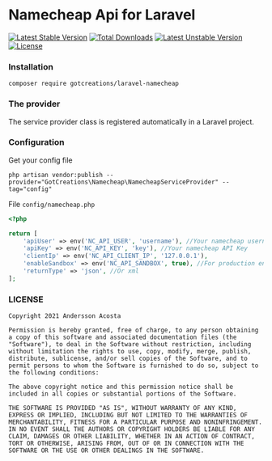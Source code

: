 # Namecheap Api for Laravel
[![Latest Stable Version](https://poser.pugx.org/gotcreations/laravel-namecheap/v)](//packagist.org/packages/gotcreations/laravel-namecheap) [![Total Downloads](https://poser.pugx.org/gotcreations/laravel-namecheap/downloads)](//packagist.org/packages/gotcreations/laravel-namecheap) [![Latest Unstable Version](https://poser.pugx.org/gotcreations/laravel-namecheap/v/unstable)](//packagist.org/packages/gotcreations/laravel-namecheap) [![License](https://poser.pugx.org/gotcreations/laravel-namecheap/license)](//packagist.org/packages/gotcreations/laravel-namecheap)


### Installation
```shell
composer require gotcreations/laravel-namecheap
```

### The provider
The service provider class is registered automatically in a Laravel project.

### Configuration
Get your config file
```shell
php artisan vendor:publish --provider="GotCreations\Namecheap\NamecheapServiceProvider" --tag="config"
```
File `config/namecheap.php`
```php
<?php

return [
    'apiUser' => env('NC_API_USER', 'username'), //Your namecheap username
    'apiKey' => env('NC_API_KEY', 'key'), //Your namecheap API Key
    'clientIp' => env('NC_API_CLIENT_IP', '127.0.0.1'),
    'enableSandbox' => env('NC_API_SANDBOX', true), //For production env disable it
    'returnType' => 'json', //Or xml
];
```

### LICENSE
```
Copyright 2021 Andersson Acosta

Permission is hereby granted, free of charge, to any person obtaining a copy of this software and associated documentation files (the "Software"), to deal in the Software without restriction, including without limitation the rights to use, copy, modify, merge, publish, distribute, sublicense, and/or sell copies of the Software, and to permit persons to whom the Software is furnished to do so, subject to the following conditions:

The above copyright notice and this permission notice shall be included in all copies or substantial portions of the Software.

THE SOFTWARE IS PROVIDED "AS IS", WITHOUT WARRANTY OF ANY KIND, EXPRESS OR IMPLIED, INCLUDING BUT NOT LIMITED TO THE WARRANTIES OF MERCHANTABILITY, FITNESS FOR A PARTICULAR PURPOSE AND NONINFRINGEMENT. IN NO EVENT SHALL THE AUTHORS OR COPYRIGHT HOLDERS BE LIABLE FOR ANY CLAIM, DAMAGES OR OTHER LIABILITY, WHETHER IN AN ACTION OF CONTRACT, TORT OR OTHERWISE, ARISING FROM, OUT OF OR IN CONNECTION WITH THE SOFTWARE OR THE USE OR OTHER DEALINGS IN THE SOFTWARE.
```